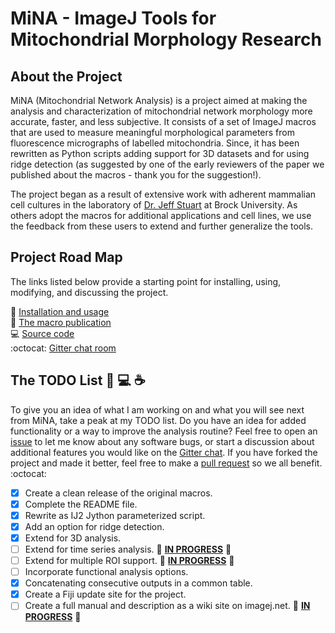 # MiNA - ImageJ Tools for Mitochondrial Morphology Research

## About the Project
MiNA (Mitochondrial Network Analysis) is a project aimed at making the analysis and characterization of mitochondrial network morphology more accurate, faster, and less subjective. It consists of a set of ImageJ macros that are used to measure meaningful morphological parameters from fluorescence micrographs of labelled mitochondria. Since, it has been rewritten as Python scripts adding support for 3D datasets and for using ridge detection (as suggested by one of the early reviewers of the paper we published about the macros - thank you for the suggestion!).

The project began as a result of extensive work with adherent mammalian cell cultures in the laboratory of [Dr. Jeff Stuart](https://brocku.ca/mathematics-science/biology/directory/jeff-stuart/) at Brock University. As others adopt the macros for additional applications and cell lines, we use the feedback from these users to extend and further generalize the tools.

## Project Road Map
The links listed below provide a starting point for installing, using, modifying, and discussing the project.

:microscope: [Installation and usage](https://imagej.net/MiNA_-_Mitochondrial_Network_Analysis) <br>
:book: [The macro publication](https://doi.org/10.1016/j.acthis.2017.03.001) <br>
:computer: [Source code](https://github.com/ScienceToolkit/MiNA/tree/master) <br>
:octocat: [Gitter chat room](https://gitter.im/MiNA-Suggestions/Lobby) <br>


## The TODO List :wrench: :computer: :coffee:
To give you an idea of what I am working on and what you will see next from MiNA, take  a peak at my TODO list. Do you have an idea for added functionality or a way to improve the analysis routine? Feel free to open an [issue](https://github.com/ScienceToolkit/MiNA/issues) to let me know about any software bugs, or start a discussion about additional features you would like on the [Gitter chat](). If you have forked the project and made it better, feel free to make a [pull request](https://yangsu.github.io/pull-request-tutorial/) so we all benefit. :octocat:

- [x] Create a clean release of the original macros.
- [x] Complete the README file.
- [x] Rewrite as IJ2 Jython parameterized script.
- [x] Add an option for ridge detection.
- [x] Extend for 3D analysis.
- [ ] Extend for time series analysis. :construction: [<b>IN PROGRESS</b>]() :construction:
- [ ] Extend for multiple ROI support. :construction: [<b>IN PROGRESS</b>]() :construction:
- [ ] Incorporate functional analysis options.
- [x] Concatenating consecutive outputs in a common table.
- [x] Create a Fiji update site for the project.
- [ ] Create a full manual and description as a wiki site on imagej.net. :construction: [<b>IN PROGRESS</b>]() :construction:

